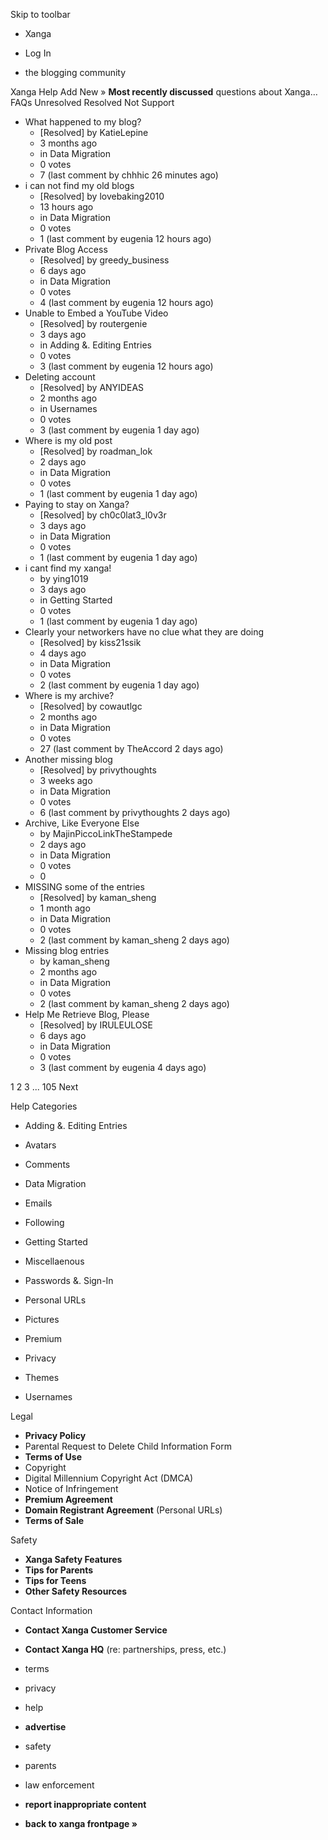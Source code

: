 Skip to toolbar

*   Xanga

*   Log In

*   the blogging community

Xanga Help Add New » **Most recently discussed** questions about Xanga… FAQs Unresolved Resolved Not Support

*   What happened to my blog?
    *   \[Resolved\] by KatieLepine
    *   3 months ago
    *   in Data Migration
    *   0 votes
    *   7 (last comment by chhhic 26 minutes ago)
*   i can not find my old blogs
    *   \[Resolved\] by lovebaking2010
    *   13 hours ago
    *   in Data Migration
    *   0 votes
    *   1 (last comment by eugenia 12 hours ago)
*   Private Blog Access
    *   \[Resolved\] by greedy\_business
    *   6 days ago
    *   in Data Migration
    *   0 votes
    *   4 (last comment by eugenia 12 hours ago)
*   Unable to Embed a YouTube Video
    *   \[Resolved\] by routergenie
    *   3 days ago
    *   in Adding &. Editing Entries
    *   0 votes
    *   3 (last comment by eugenia 12 hours ago)
*   Deleting account
    *   \[Resolved\] by ANYIDEAS
    *   2 months ago
    *   in Usernames
    *   0 votes
    *   3 (last comment by eugenia 1 day ago)
*   Where is my old post
    *   \[Resolved\] by roadman\_lok
    *   2 days ago
    *   in Data Migration
    *   0 votes
    *   1 (last comment by eugenia 1 day ago)
*   Paying to stay on Xanga?
    *   \[Resolved\] by ch0c0lat3\_l0v3r
    *   3 days ago
    *   in Data Migration
    *   0 votes
    *   1 (last comment by eugenia 1 day ago)
*   i cant find my xanga!
    *   by ying1019
    *   3 days ago
    *   in Getting Started
    *   0 votes
    *   1 (last comment by eugenia 1 day ago)
*   Clearly your networkers have no clue what they are doing
    *   \[Resolved\] by kiss21ssik
    *   4 days ago
    *   in Data Migration
    *   0 votes
    *   2 (last comment by eugenia 1 day ago)
*   Where is my archive?
    *   \[Resolved\] by cowautlgc
    *   2 months ago
    *   in Data Migration
    *   0 votes
    *   27 (last comment by TheAccord 2 days ago)
*   Another missing blog
    *   \[Resolved\] by privythoughts
    *   3 weeks ago
    *   in Data Migration
    *   0 votes
    *   6 (last comment by privythoughts 2 days ago)
*   Archive, Like Everyone Else
    *   by MajinPiccoLinkTheStampede
    *   2 days ago
    *   in Data Migration
    *   0 votes
    *   0
*   MISSING some of the entries
    *   \[Resolved\] by kaman\_sheng
    *   1 month ago
    *   in Data Migration
    *   0 votes
    *   2 (last comment by kaman\_sheng 2 days ago)
*   Missing blog entries
    *   by kaman\_sheng
    *   2 months ago
    *   in Data Migration
    *   0 votes
    *   2 (last comment by kaman\_sheng 2 days ago)
*   Help Me Retrieve Blog, Please
    *   \[Resolved\] by IRULEULOSE
    *   6 days ago
    *   in Data Migration
    *   0 votes
    *   3 (last comment by eugenia 4 days ago)

1 2 3 ... 105 Next

Help Categories

*   Adding &. Editing Entries
*   Avatars
*   Comments
*   Data Migration
*   Emails
*   Following
*   Getting Started
*   Miscellaenous

*   Passwords &. Sign-In
*   Personal URLs
*   Pictures
*   Premium
*   Privacy
*   Themes
*   Usernames

Legal

*   **Privacy Policy**
*   Parental Request to Delete Child Information Form
*   **Terms of Use**
*   Copyright
*   Digital Millennium Copyright Act (DMCA)
*   Notice of Infringement
*   **Premium Agreement**
*   **Domain Registrant Agreement** (Personal URLs)
*   **Terms of Sale**

Safety

*   **Xanga Safety Features**
*   **Tips for Parents**
*   **Tips for Teens**
*   **Other Safety Resources**

Contact Information

*   **Contact Xanga Customer Service**
*   **Contact Xanga HQ** (re: partnerships, press, etc.)

*   terms
*   privacy
*   help
*   **advertise**

*   safety
*   parents
*   law enforcement
*   **report inappropriate content**

*   **back to xanga frontpage »**